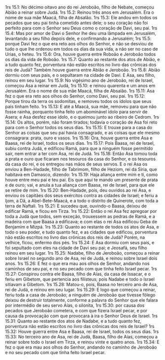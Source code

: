 1rs 15.1: No décimo oitavo ano do rei Jeroboão, filho de Nebate, começou Abião a reinar sobre Judá.
1rs 15.2: Reinou três anos em Jerusalém. Era o nome de sua mãe Maacá, filha de Absalão.
1rs 15.3: Ele andou em todos os pecados que seu pai tinha cometido antes dele; o seu coração não foi perfeito para com o Senhor seu Deus como o coração de Davi, seu pai.
1rs 15.4: Mas por amor de Davi o Senhor lhe deu uma lâmpada em Jerusalém, levantando a seu filho depois dele, e confirmando a Jerusalém;
1rs 15.5: porque Davi fez o que era reto aos olhos do Senhor, e não se desviou de tudo o que lhe ordenou em todos os dias da sua vida, a não ser no caso de Urias, o heteu.
1rs 15.6: Ora, houve guerra entre Roboão e Jeroboão todos os dias da vida de Roboão.
1rs 15.7: Quanto ao restante dos atos de Abião, e a tudo quanto fez, porventura não estão escritos no livro das crônicas dos reis de Judá? Também houve guerra entre Abião e Jeroboão.
1rs 15.8: Abião dormiu com seus pais, e o sepultaram na cidade de Davi. E Asa, seu filho, reinou em seu lugar.
1rs 15.9: No vigésimo ano de Jeroboão, rei de Israel, começou Asa a reinar em Judá,
1rs 15.10: e reinou quarenta e um anos em Jerusalém. Era o nome de sua mãe Maacá, filha de Absalão.
1rs 15.11: Asa fez o que era reto aos olhos do Senhor, como Davi, seu pai.
1rs 15.12: Porque tirou da terra os sodomitas, e removeu todos os ídolos que seus pais tinham feito.
1rs 15.13: E até a Maacá, sua mãe, removeu para que não fosse rainha, porquanto tinha feito um abominável ídolo para servir de Asera; e Asa desfez esse ídolo, e o queimou junto ao ribeiro de Cedrom.
1rs 15.14: Os altos, porém, não foram tirados; todavia o coração de Asa foi reto para com o Senhor todos os seus dias.
1rs 15.15: E trouxe para a casa do Senhor as coisas que seu pai havia consagrado, e as coisas que ele mesmo consagrara: prata, ouro e vasos.
1rs 15.16: Ora, houve guerra entre Asa e Baasa, rei de Israel, todos os seus dias.
1rs 15.17: Pois Baasa, rei de Israel, subiu contra Judá, e edificou Ramá, para que a ninguém fosse permitido sair, nem entrar a ter com Asa, rei de Judá.
1rs 15.18: Então Asa tomou toda a prata e ouro que ficaram nos tesouros da casa do Senhor, e os tesouros da casa do rei, e os entregou nas mãos de seus servos. E o rei Asa os enviou a Ben-Hadade, filho de Tabrimom, filho de Heziom, rei da Síria, que habitava em Damasco, dizendo:
1rs 15.19: Haja aliança entre mim e ti, como houve entre meu pai e teu pai. Eis que aqui te mando um presente de prata e de ouro; vai, e anula a tua aliança com Baasa, rei de Israel, para que ele se retire de mim.
1rs 15.20: Ben-Hadade, pois, deu ouvidos ao rei Asa, e enviou os capitães dos seus exércitos contra as cidades de Israel; e feriu a Ijom, a Dã, a Abel-Bete-Maacá, e a todo o distrito de Quinerote, com toda a terra de Naftali.
1rs 15.21: E sucedeu que, ouvindo-o Baasa, deixou de edificar Ramá, e ficou em Tirza.
1rs 15.22: Então o rei Asa fez apregoar por toda a Judá que todos, sem exceção, trouxessem as pedras de Ramá, e a madeira com que Baasa a edificava; e com elas o rei Asa edificou Geba de Benjamim e Mizpá.
1rs 15.23: Quanto ao restante de todos os atos de Asa, e todo o seu poder, e tudo quanto fez, e as cidades que edificou, porventura não estão escritos no livro das crônicas dos reis de Judá? Porém, na velhice, ficou, enfermo dos pés.
1rs 15.24: E Asa dormiu com seus pais, e foi sepultado com eles na cidade de Davi seu pai; e Jeosafá, seu filho reinou em seu lugar.
1rs 15.25: Nadabe, filho de Jeroboão, começou a reinar sobre Israel no segundo ano de Asa, rei de Judá, e reinou sobre Israel dois anos.
1rs 15.26: E fez o que era mau aos olhos de Senhor, andando nos caminhos de seu pai, e no seu pecado com que tinha feito Israel pecar.
1rs 15.27: Conspirou contra ele Baasa, filho de Aías, da casa de Issacar, e o feriu em Gibetom, que pertencia aos filisteus; pois Nadabe e todo o Israel sitiavam a Gibetom.
1rs 15.28: Matou-o, pois, Baasa no terceiro ano de Asa, rei de Judá, e reinou em seu lugar.
1rs 15.29: E logo que começou a reinar, feriu toda a casa de Jeroboão; a ninguém de Jeroboão que tivesse fôlego deixou de destruir totalmente, conforme a palavra do Senhor que ele falara por intermédio de seu servo Aías, o silonita,
1rs 15.30: por causa dos pecados que Jeroboão cometera, e com que fizera Israel pecar, e por causa da provocação com que provocara à ira o Senhor Deus de Israel.
1rs 15.31: Quanto ao restante dos atos de Nadabe, e a tudo quanto fez, porventura não estão escritos no livro das crônicas dos reis de Israel?
1rs 15.32: Houve guerra entre Asa e Baasa, rei de Israel, todos os seus dias.
1rs 15.33: No terceiro ano de Asa, rei de Judá, Baasa, filho de Aías, começou a reinar sobre todo o Israel em Tirza, e reinou vinte e quatro anos.
1rs 15.34: E fez o que era mau aos olhos do Senhor, andando no caminho de Jeroboão e no seu pecado com que tinha feito Israel pecar.
